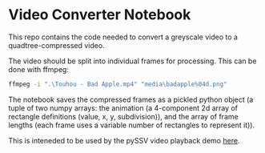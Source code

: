 # Video Converter Notebook
This repo contains the code needed to convert a greyscale video to a quadtree-compressed video.

The video should be split into individual frames for processing. This can be  done with ffmpeg:
```bash
ffmpeg -i ".\Touhou - Bad Apple.mp4" "media\badapple%04d.png"
```

The notebook saves the compressed frames as a pickled python object (a tuple of two numpy arrays: the animation (a 4-component 2d array of rectangle definitions (value, x, y, subdivision)), and the array of frame lengths (each frame uses a variable number of rectangles to represent it)).

This is inteneded to be used by the pySSV video playback demo [here](https://github.com/space928/Shaders-For-Scientific-Visualisation/tree/main/examples).

